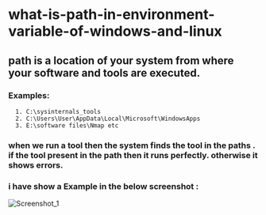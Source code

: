 # what-is-path-in-environment-variable-of-windows-and-linux

## path is a location of your system from where your software and tools are executed.
###   Examples: 
      1. C:\sysinternals_tools
      2. C:\Users\User\AppData\Local\Microsoft\WindowsApps
      3. E:\software files\Nmap etc
### when we run a tool then the system finds the tool in the paths .  if the tool present in the path then it runs perfectly. otherwise it shows errors.

### i have show a Example in the below screenshot : 

![Screenshot_1](https://user-images.githubusercontent.com/66565192/156969917-085237ad-51e4-4872-b160-f18c2b785a97.png)
